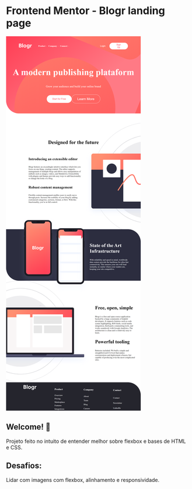 # Frontend Mentor - Blogr landing page

![Design preview for the Blogr landing page coding challenge](./127.0.0.1_5500_index.html.png)

## Welcome! 👋

Projeto feito no intuito de entender melhor sobre flexbox e bases de HTML e CSS.

## Desafios:
Lidar com imagens com flexbox, alinhamento e responsividade.